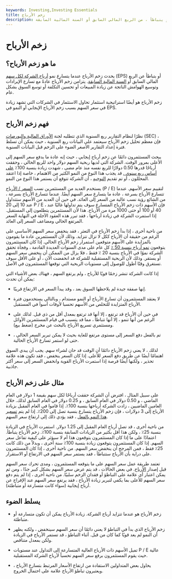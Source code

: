 ```yaml
---
keywords: Investing,Investing Essentials
title: زخم الأرباح
description: يحدث زخم الأرباح عندما يزداد نمو أرباح الشركات أو يتسارع أو يتباطأ ، من الربع المالي السابق أو السنة المالية السابقة.
---
```


# زخم الأرباح
## ما هو زخم الأرباح؟

يحدث زخم الأرباح عندما يتسارع نمو [أرباح الشركة لكل سهم](/eps) (EPS) أو يتباطأ عن الربع المالي السابق أو [السنة المالية السابقة](/fiscalyear). يتزامن زخم الأرباح عادةً مع تسارع الإيرادات وتوسيع الهوامش الناتجة عن زيادة المبيعات أو تحسين التكلفة أو توسع السوق بشكل عام.

زخم الأرباح هو أيضًا استراتيجية استثمار تحاول الاستثمار في الشركات التي تشهد زيادة في سعر السهم بسبب زخم الأرباح الإيجابي أو النمو في EPS.

## فهم زخم الأرباح

نظرًا لنظام التقارير ربع السنوية الذي تتطلبه لجنة [الأوراق المالية والبورصات](/sec) (SEC) ، فإن معظم تحليل زخم الأرباح سيعتمد على البيانات ربع السنوية ، حيث يمكن أن تسلط فترة إعداد التقارير الأصغر الضوء على الزخم قبل البيانات السنوية.

يبحث المستثمرون دائمًا عن زخم أرباح إيجابي ، حيث إنه عادة ما يدفع سعر السهم إلى الأعلى بمرور الوقت. الشركة التي لديها ربحية السهم دولار واحد للربع الحالي ، وحققت أرباحًا قدرها 0.50 دولارًا للربع نفسه منذ عام مضى ، شهدت زيادة بنسبة 100٪ [على أساس ربع سنوي .](/qoq) قد يجذب هذا النوع من النمو الكثير من الاهتمام ، خاصة إذا اعتقد المحللون ، أو تم تقديم [التوجيه](/guidance) ، أن الشركة تتوقع أن يستمر هذا النوع من النمو.

يستخدم العديد من المستثمرين نسب [السعر / الأرباح](/price-earningsratio) (P / E) لتقييم سعر الأسهم. عندما تتسارع الأرباح بسرعة ، عادة ما يتسارع سعر السهم أيضًا. عندما تتسارع الأرباح بسرعة ، من الشائع رؤية نسب عالية من السعر إلى العائد. في حين أن العديد من الأسهم ستتداول عند 10 إلى 20 P / E ، فإن الأسهم ذات زخم الأرباح المتسارع سوف يتم تداولها غالبًا عند 40 أو 100 أو حتى 1000 مرة من الأرباح. هذا لأن المستثمرين يتطلعون إلى المستقبل. إذا استمرت الشركة في زيادة أرباحها ، فقد تبرر هذه العقود الآجلة في النهاية السعر المرتفع الحالي ومضاعف السعر إلى العائد.

من ناحية أخرى ، إذا بدأ زخم الأرباح في التعثر ، فقد ينخفض سعر السهم الأساسي على الرغم من حقيقة أن الأرباح ككل لا تزال تتزايد. وذلك لأن المستثمرين عادة ما يقومون بالمزايدة على الأسهم متوقعين استمرار زخم الأرباح الحالي. إذا كان المستثمرون يتوقعون [نمو أرباح بنسبة 50 ٪](/growthrates) كل عام على مدى السنوات العديدة القادمة ، وفجأة تحقق الشركة نموًا في الأرباح بنسبة 20 ٪ فقط ، فلا يزال من الممكن أن ينخفض سعر السهم أو يستقر. وذلك لأن الربحية المستقبلية للشركة قد انخفضت الآن ، أو على الأقل سوف تستغرق وقتًا أطول للوصول إلى مستويات الربحية التي توقعها المستثمرون في الأصل.

إذا كانت الشركة تنشر زخمًا قويًا للأرباح ، ولم يرتفع السهم ، فهناك بعض الأشياء التي يمكن أن تحدث:

- إنها صفقة جيدة لم يلاحظها السوق بعد ، وقد يبدأ السعر في الارتفاع قريبًا.

- لا يعتقد المستثمرون أن تسارع الأرباح أو النمو مستدام ، وبالتالي يستخدمون فترة الأرباح المتزايدة للتخلص من الأسهم تحسبا لأوقات أسوأ في المستقبل.

- في حين أن الأرباح قد ترتفع ، إلا أنها قد ترتفع بمعدل أقل من ذي قبل. لذلك على الرغم من أنها تنمو ، إلا أنها تتباطأ ، مما قد يتسبب في قيام المستثمرين الأوائل ومستثمري تسريع الأرباح بالبحث عن مخرج (ضغط بيع).

- تم بالفعل دفع السعر إلى مستوى مرتفع للغاية بحيث لا يمكن تبرير السعر الحالي ، حتى لو استمر تسارع الأرباح الحالية.

لذلك ، لا يعني زخم الأرباح دائمًا أن الوقت قد حان لشراء سهم. يجب أن يبدي السوق اهتمامًا أيضًا عن طريق دفع السعر للأعلى. إذا كان السعر ينخفض ، فقد تكون هذه علامة تحذير ، ولكنها أيضًا فرصة إذا استمرت الأرباح القوية وانخفض السعر إلى سعر أكثر جاذبية.

## مثال على زخم الأرباح

على سبيل المثال ، افترض أن الشركة حققت أرباحًا لكل سهم بقيمة 1 دولار في العام الماضي ، و 0.50 دولار في العام السابق ، و 0.25 دولار في العام السابق لذلك. خلال العامين الماضيين ، زادت الشركة أرباحها بنسبة 100٪. إذا قاموا في العام المقبل بزيادة الأرباح إلى 3 دولارات ، فإن زخم الأرباح يتسارع بنسبة تصل إلى 200٪. إذا لم يتم [تسعير هذا النمو بالفعل](/dowtheory) ، فقد يؤدي ذلك إلى ارتفاع سعر السهم.

من ناحية أخرى ، قد تصل أرباح العام المقبل إلى 1.25 دولار. استمرت الأرباح في الزيادة بنسبة 25٪ ، ولكن هذا أقل بكثير من الزيادات السابقة بنسبة 100٪. زخم الأرباح يتباطأ. اعتمادًا على ما إذا كان المستثمرون يتوقعون هذا أم لا سيؤثر على كيفية تفاعل سعر السهم. إذا كان المستثمرون يتوقعون زيادة بنسبة 100٪ سنة أخرى ، وبدلاً من ذلك كانت 25٪ فقط ، فمن المرجح أن ينخفض سعر السهم. من ناحية أخرى ، إذا كان المستثمرون على دراية بأن الأرباح ستتباطأ ، فقد يستمر سعر السهم في الارتفاع أو الاستقرار.

تعتمد طريقة عمل سعر السهم على ما يتوقعه المستثمرون ، ومدى تحرك سعر السهم قبل إصدار [الأرباح](/earnings-announcement). في بعض الحالات ، قد يتم عرض سعر السهم بشكل كبير جدًا ، ومن ثم يمكن اعتبار أي علامة على التباطؤ أو فقدان الزخم سلبيًا. من ناحية أخرى ، إذا لم يتم دفع سعر السهم للأعلى بما يكفي لتبرير زيادة الأرباح ، فقد يرتفع سعر السهم عند الإفراج عن أرباح إيجابية (سواء كانت متسارعة أو متباطئة).

## يسلط الضوء

- زخم الأرباح هو عندما تتزايد أرباح الشركة. زيادة الأرباح يمكن أن تكون متسارعة أو متباطئة.

- زخم الأرباح الذي بدأ في التباطؤ لا يعني دائمًا أن سعر السهم سينخفض ، ولكنه يظهر أن النمو لم يعد قويًا كما كان من قبل. أثناء التباطؤ ، قد تستمر الأرباح في الزيادة ولكن بمعدل متناقص.

- تميل الأسهم ذات الأرباح العالية المتسارعة إلى التداول عند مستويات P / E عالية حيث يقوم المستثمرون برفع سعر السهم تحسباً لأرباح الشركة المستقبلية.

- يحاول بعض المتداولين الاستفادة من ارتفاع الأسعار المرتبط بتسارع الأرباح ، ويعتبرون تباطؤ الأرباح علامة على احتمال الخروج.

